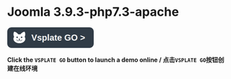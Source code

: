 # Joomla 3.9.3-php7.3-apache

<a href="https://www.vsplate.com/?docker-compose=https://github.com/vsplate/dcenvs/joomla/3.9.3-php7.3-apache"><img alt="VSPLATE GO" src="https://raw.githubusercontent.com/vsplate/images/master/vsgo_btn.png" width="200px"></a>

**Click the `VSPLATE GO` button to launch a demo online / 点击`VSPLATE GO`按钮创建在线环境**